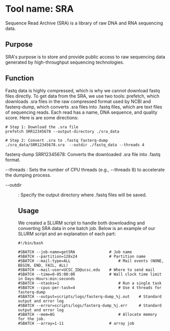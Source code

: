 # Tool name: SRA
Sequence Read Archive (SRA) is a library of raw DNA and RNA sequencing data.


## Purpose
SRA's purpose is to store and provide public access to raw sequencing data generated by high-throughput sequencing technologies.


## Function
Fastq data is highly compressed, which is why we cannot download fastq files directly. To get data from the SRA, we use two tools: prefetch, which downloads .sra files in the raw compressed format used by NCBI and fasterq-dump, which converts .sra files into .fastq files, which are text files of sequencing reads. Each read has a name, DNA sequence, and quality score. Here is are some directions:

```
# Step 1: Download the .sra file
prefetch SRR12345678 --output-directory ./sra_data

# Step 2: Convert .sra to .fastq fasterq-dump
./sra_data/SRR12345678.sra  --outdir ./fastq_data --threads 4
```

fasterq-dump SRR12345678: Converts the downloaded .sra file into .fastq format.

--threads <n>: Sets the number of CPU threads (e.g., --threads 8) to accelerate the dumping process.

--outdir <dir>: Specify the output directory where .fastq files will be saved.


## Usage

We created a SLURM script to handle both downloading and converting SRA data in one batch job. Below is an example of our SLURM script and an explanation of each part:

```
#!/bin/bash

#SBATCH --job-name=getSRA    			# Job name
#SBATCH --partition=128x24				# Partition name
#SBATCH --mail-type=ALL               		# Mail events (NONE, BEGIN, END, FAIL, ALL)
#SBATCH --mail-user=UCSC_ID@ucsc.edu   	# Where to send mail
#SBATCH --time=0-05:00:00 				# Wall clock time limit in Days-Hours:min:seconds
#SBATCH --ntasks=1                    		# Run a single task
#SBATCH --cpus-per-task=4                  	# Use 4 threads for fasterq-dump
#SBATCH --output=scripts/logs/fasterq-dump_%j.out    # Standard output and error log
#SBATCH --error=scripts/logs/fasterq-dump_%j.err     # Standard output and error log
#SBATCH --mem=8G                    		# Allocate memory for the job.
#SBATCH --array=1-11					# array job

```




